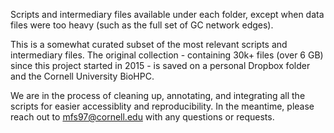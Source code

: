 Scripts and intermediary files available under each folder, except when data files were too heavy (such as the full set of GC network edges).

This is a somewhat curated subset of the most relevant scripts and intermediary files. The original collection - containing 30k+ files (over 6 GB) since this project started in 2015 - is saved on a personal Dropbox folder and the Cornell University BioHPC. 

We are in the process of cleaning up, annotating, and integrating all the scripts for easier accessiblity and reproducibility. In the meantime, please reach out to <mfs97@cornell.edu> with any questions or requests. 
